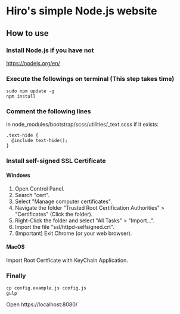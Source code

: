 # Hiro's simple Node.js website

## How to use

### Install Node.js if you have not

https://nodejs.org/en/

### Execute the followings on terminal (This step takes time)

```
sudo npm update -g
npm install
```

### Comment the following lines

in node_modules/bootstrap/scss/utilities/_text.scss if it exists:

```
.text-hide {
  @include text-hide();
}
```

### Install self-signed SSL Certificate

#### Windows

1. Open Control Panel.
2. Search "cert".
3. Select "Manage computer certificates".
4. Navigate the folder "Trusted Root Certification Authorities" > "Certificates"
    (Click the folder).
5. Right-Click the folder and select "All Tasks" > "Import...".
6. Import the file "ssl/httpd-selfsigned.crt".
7. (Important) Exit Chrome (or your web browser).

#### MacOS

Import Root Certficate with KeyChain Application.

### Finally

```
cp config.example.js config.js
gulp
```

Open https://localhost:8080/
